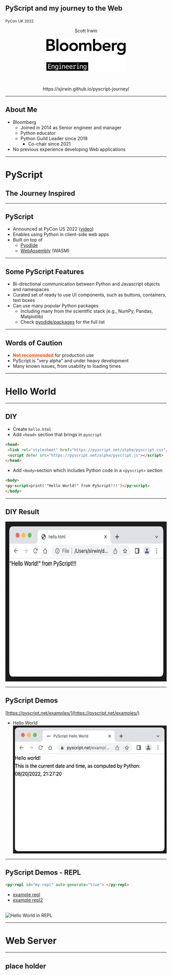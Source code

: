 ## PyScript and my journey to the Web

<span style="font-size:smaller">PyCon UK 2022</span>
<center>
Scott Irwin<br/>
<br/>
<img src="images/BBGEngineering_black.png"
     style="border: none; box-shadow: none; height: 100px"
     alt="Bloomberg Engineering"/><br/>
<p>&nbsp;<p>
https://sjirwin.github.io/pyscript-journey/
</center>

------

## About Me

- Bloomberg
  - Joined in 2014 as Senior engineer and manager
  - Python educator
  - Python Guild Leader since 2018
    - Co-chair since 2021
- No previous experience developing Web applications

---

# PyScript
## The Journey Inspired

------

## PyScript

- Announced at PyCon US 2022 ([video](https://www.youtube.com/watch?v=qKfkCY7cmBQ))
- Enables using Python in client-side web apps
- Built on top of
  - [Pyodide](https://pyodide.org/en/stable/)
  - [WebAssembly](https://webassembly.org/) (WASM)

------

## Some PyScript Features

- Bi-directional communication between Python and Javascript objects and namespaces
- Curated set of ready to use UI components, such as buttons, containers, text boxes
- Can use many popular Python packages
  - Including many from the scientific stack (e.g., NumPy, Pandas, Matplotlib)
  - Check [pyodide/packages](https://github.com/pyodide/pyodide/tree/main/packages) for the full list

------

## Words of Caution

- <span style="color:orangered">**Not recommended**</span> for production use
- PyScript is "very alpha" and under heavy development
- Many known issues, from usability to loading times

---

# Hello World

------

## DIY

- Create `hello.html`
- Add `<head>` section that brings in `pyscript`
``` html
<head>
 <link rel="stylesheet" href="https://pyscript.net/alpha/pyscript.css"/>
 <script defer src="https://pyscript.net/alpha/pyscript.js"></script>
</head>
```
- Add `<body>`section which includes Python code in a `<pyscript>` section
 ``` html
<body>
 <py-script>print('"Hello World!" from PyScript!!!')</py-script>
</body>
 ```

------

## DIY Result

<img src="images/hello_world_from_pyscript.png"
     style="border: none; box-shadow: none; height: 500px;"
     alt="Hello World from PyScript"/>

------

## PyScript Demos

[https://pyscript.net/examples/](https://pyscript.net/examples/)

- Hello World<br/>
<img src="images/hello_world_example.png"
     style="border: none; box-shadow: none; height: 400px;"
     alt="Hello World Example"/>

------

## PyScript Demos - REPL

``` html
<py-repl id="my-repl" auto-generate="true"> </py-repl>
````

- [example repl](https://pyscript.net/examples/repl.html)
- [example repl2](https://pyscript.net/examples/repl2.html)
<br/>
<img src="images/hello_world_repl.png"
     style="border: none; box-shadow: none; height: 400px;"
     alt="Hello World in REPL"/>

---

# Web Server

------

## place holder
